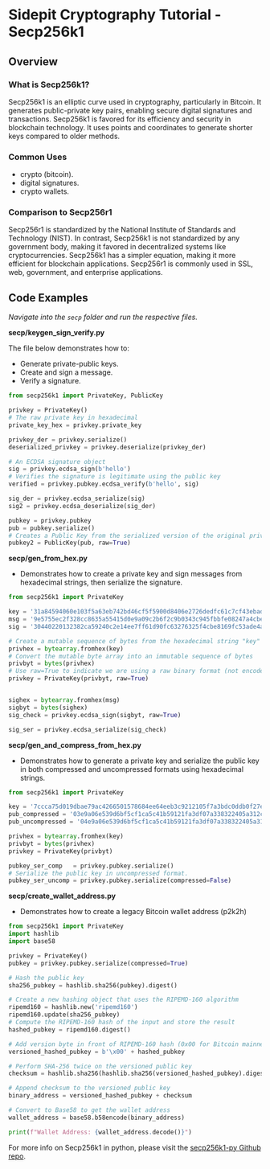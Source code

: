 # Sidepit Cryptography Tutorial - Secp256k1

## Overview

### What is Secp256k1?

Secp256k1 is an elliptic curve used in cryptography, particularly in Bitcoin. 
It generates public-private key pairs, enabling secure digital signatures and 
transactions. Secp256k1 is favored for its efficiency and security in blockchain 
technology. It uses points and coordinates to generate shorter keys compared to 
older methods.

### Common Uses

- crypto (bitcoin).
- digital signatures.
- crypto wallets.

### Comparison to Secp256r1

Secp256r1 is standardized by the National Institute of Standards and Technology (NIST).
In contrast, Secp256k1 is not standardized by any government body, making it favored in 
decentralized systems like cryptocurrencies. Secp256k1 has a simpler equation, making it 
more efficient for blockchain applications. Secp256r1 is commonly used in SSL, web, 
government, and enterprise applications.

## Code Examples

*Navigate into the `secp` folder and run the respective files.*

**secp/keygen_sign_verify.py**

The file below demonstrates how to:
- Generate private-public keys.
- Create and sign a message.
- Verify a signature.

```python
from secp256k1 import PrivateKey, PublicKey

privkey = PrivateKey()
# The raw private key in hexadecimal
private_key_hex = privkey.private_key 

privkey_der = privkey.serialize()
deserialized_privkey = privkey.deserialize(privkey_der)

# An ECDSA signature object 
sig = privkey.ecdsa_sign(b'hello')
# Verifies the signature is legitimate using the public key
verified = privkey.pubkey.ecdsa_verify(b'hello', sig)

sig_der = privkey.ecdsa_serialize(sig)
sig2 = privkey.ecdsa_deserialize(sig_der)

pubkey = privkey.pubkey
pub = pubkey.serialize()
# Creates a Public Key from the serialized version of the original private key.
pubkey2 = PublicKey(pub, raw=True)
```

**secp/gen_from_hex.py**

- Demonstrates how to create a private key and sign messages from hexadecimal strings, then serialize the signature.

```python
from secp256k1 import PrivateKey

key = '31a84594060e103f5a63eb742bd46cf5f5900d8406e2726dedfc61c7cf43ebad'
msg = '9e5755ec2f328cc8635a55415d0e9a09c2b6f2c9b0343c945fbbfe08247a4cbe'
sig = '30440220132382ca59240c2e14ee7ff61d90fc63276325f4cbe8169fc53ade4a407c2fc802204d86fbe3bde6975dd5a91fdc95ad6544dcdf0dab206f02224ce7e2b151bd82ab'

# Create a mutable sequence of bytes from the hexadecimal string "key"
privhex = bytearray.fromhex(key)
# Convert the mutable byte array into an immutable sequence of bytes
privbyt = bytes(privhex)
# Use raw=True to indicate we are using a raw binary format (not encoded)
privkey = PrivateKey(privbyt, raw=True)


sighex = bytearray.fromhex(msg)
sigbyt = bytes(sighex)
sig_check = privkey.ecdsa_sign(sigbyt, raw=True)

sig_ser = privkey.ecdsa_serialize(sig_check)
```

**secp/gen_and_compress_from_hex.py**

- Demonstrates how to generate a private key and serialize the public key in both compressed and uncompressed formats using hexadecimal strings.

```python
from secp256k1 import PrivateKey

key = '7ccca75d019dbae79ac4266501578684ee64eeb3c9212105f7a3bdc0ddb0f27e'
pub_compressed = '03e9a06e539d6bf5cf1ca5c41b59121fa3df07a338322405a312c67b6349a707e9'
pub_uncompressed = '04e9a06e539d6bf5cf1ca5c41b59121fa3df07a338322405a312c67b6349a707e94c181c5fe89306493dd5677143a329065606740ee58b873e01642228a09ecf9d'

privhex = bytearray.fromhex(key)
privbyt = bytes(privhex)
privkey = PrivateKey(privbyt)

pubkey_ser_comp   = privkey.pubkey.serialize()
# Serialize the public key in uncompressed format.
pubkey_ser_uncomp = privkey.pubkey.serialize(compressed=False)
```

**secp/create_wallet_address.py**

- Demonstrates how to create a legacy Bitcoin wallet address (p2k2h)

```python
from secp256k1 import PrivateKey
import hashlib
import base58

privkey = PrivateKey()
pubkey = privkey.pubkey.serialize(compressed=True)

# Hash the public key
sha256_pubkey = hashlib.sha256(pubkey).digest()

# Create a new hashing object that uses the RIPEMD-160 algorithm
ripemd160 = hashlib.new('ripemd160')
ripemd160.update(sha256_pubkey)
# Compute the RIPEMD-160 hash of the input and store the result
hashed_pubkey = ripemd160.digest()

# Add version byte in front of RIPEMD-160 hash (0x00 for Bitcoin mainnet)
versioned_hashed_pubkey = b'\x00' + hashed_pubkey

# Perform SHA-256 twice on the versioned public key
checksum = hashlib.sha256(hashlib.sha256(versioned_hashed_pubkey).digest()).digest()[:4]

# Append checksum to the versioned public key
binary_address = versioned_hashed_pubkey + checksum

# Convert to Base58 to get the wallet address
wallet_address = base58.b58encode(binary_address)

print(f"Wallet Address: {wallet_address.decode()}")
```
For more info on Secp256k1 in python, please visit the [secp256k1-py Github repo](https://github.com/ludbb/secp256k1-py).